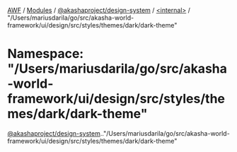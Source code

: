 [AWF](../README.md) / [Modules](../modules.md) / [@akashaproject/design-system](akashaproject_design_system.md) / [<internal\>](akashaproject_design_system._internal_.md) / "/Users/mariusdarila/go/src/akasha-world-framework/ui/design/src/styles/themes/dark/dark-theme"

# Namespace: "/Users/mariusdarila/go/src/akasha-world-framework/ui/design/src/styles/themes/dark/dark-theme"

[@akashaproject/design-system](akashaproject_design_system.md).[<internal>](akashaproject_design_system._internal_.md)."/Users/mariusdarila/go/src/akasha-world-framework/ui/design/src/styles/themes/dark/dark-theme"
